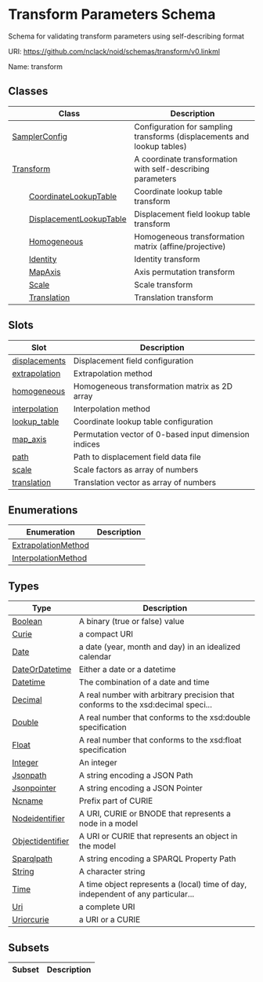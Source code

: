 # Transform Parameters Schema

Schema for validating transform parameters using self-describing format

URI: https://github.com/nclack/noid/schemas/transform/v0.linkml

Name: transform



## Classes

| Class | Description |
| --- | --- |
| [SamplerConfig](SamplerConfig.md) | Configuration for sampling transforms (displacements and lookup tables) |
| [Transform](Transform.md) | A coordinate transformation with self-describing parameters |
| &nbsp;&nbsp;&nbsp;&nbsp;&nbsp;&nbsp;&nbsp;&nbsp;[CoordinateLookupTable](CoordinateLookupTable.md) | Coordinate lookup table transform |
| &nbsp;&nbsp;&nbsp;&nbsp;&nbsp;&nbsp;&nbsp;&nbsp;[DisplacementLookupTable](DisplacementLookupTable.md) | Displacement field lookup table transform |
| &nbsp;&nbsp;&nbsp;&nbsp;&nbsp;&nbsp;&nbsp;&nbsp;[Homogeneous](Homogeneous.md) | Homogeneous transformation matrix (affine/projective) |
| &nbsp;&nbsp;&nbsp;&nbsp;&nbsp;&nbsp;&nbsp;&nbsp;[Identity](Identity.md) | Identity transform |
| &nbsp;&nbsp;&nbsp;&nbsp;&nbsp;&nbsp;&nbsp;&nbsp;[MapAxis](MapAxis.md) | Axis permutation transform |
| &nbsp;&nbsp;&nbsp;&nbsp;&nbsp;&nbsp;&nbsp;&nbsp;[Scale](Scale.md) | Scale transform |
| &nbsp;&nbsp;&nbsp;&nbsp;&nbsp;&nbsp;&nbsp;&nbsp;[Translation](Translation.md) | Translation transform |



## Slots

| Slot | Description |
| --- | --- |
| [displacements](displacements.md) | Displacement field configuration |
| [extrapolation](extrapolation.md) | Extrapolation method |
| [homogeneous](homogeneous.md) | Homogeneous transformation matrix as 2D array |
| [interpolation](interpolation.md) | Interpolation method |
| [lookup_table](lookup_table.md) | Coordinate lookup table configuration |
| [map_axis](map_axis.md) | Permutation vector of 0-based input dimension indices |
| [path](path.md) | Path to displacement field data file |
| [scale](scale.md) | Scale factors as array of numbers |
| [translation](translation.md) | Translation vector as array of numbers |


## Enumerations

| Enumeration | Description |
| --- | --- |
| [ExtrapolationMethod](ExtrapolationMethod.md) |  |
| [InterpolationMethod](InterpolationMethod.md) |  |


## Types

| Type | Description |
| --- | --- |
| [Boolean](Boolean.md) | A binary (true or false) value |
| [Curie](Curie.md) | a compact URI |
| [Date](Date.md) | a date (year, month and day) in an idealized calendar |
| [DateOrDatetime](DateOrDatetime.md) | Either a date or a datetime |
| [Datetime](Datetime.md) | The combination of a date and time |
| [Decimal](Decimal.md) | A real number with arbitrary precision that conforms to the xsd:decimal speci... |
| [Double](Double.md) | A real number that conforms to the xsd:double specification |
| [Float](Float.md) | A real number that conforms to the xsd:float specification |
| [Integer](Integer.md) | An integer |
| [Jsonpath](Jsonpath.md) | A string encoding a JSON Path |
| [Jsonpointer](Jsonpointer.md) | A string encoding a JSON Pointer |
| [Ncname](Ncname.md) | Prefix part of CURIE |
| [Nodeidentifier](Nodeidentifier.md) | A URI, CURIE or BNODE that represents a node in a model |
| [Objectidentifier](Objectidentifier.md) | A URI or CURIE that represents an object in the model |
| [Sparqlpath](Sparqlpath.md) | A string encoding a SPARQL Property Path |
| [String](String.md) | A character string |
| [Time](Time.md) | A time object represents a (local) time of day, independent of any particular... |
| [Uri](Uri.md) | a complete URI |
| [Uriorcurie](Uriorcurie.md) | a URI or a CURIE |


## Subsets

| Subset | Description |
| --- | --- |

